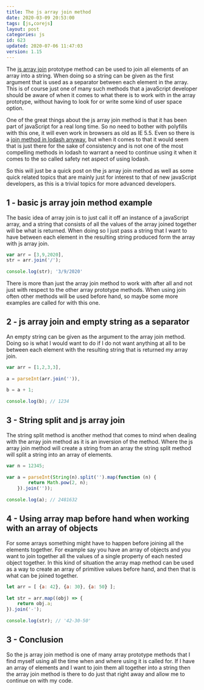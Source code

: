 ```yaml
---
title: The js array join method
date: 2020-03-09 20:53:00
tags: [js,corejs]
layout: post
categories: js
id: 623
updated: 2020-07-06 11:47:03
version: 1.15
---
```


The [js array join](https://developer.mozilla.org/en-US/docs/Web/JavaScript/Reference/Global_Objects/Array/join) prototype method can be used to join all elements of an array into a string. When doing so a string can be given as the first argument that is used as a separator between each element in the array. This is of course just one of many such methods that a javaScript developer should be aware of when it comes to what there is to work with in the array prototype, without having to look for or write some kind of user space option.

One of the great things about the js array join method is that it has been part of javaScript for a real long time. So no need to bother with polyfills with this one, it will even work in browsers as old as IE 5.5. Even so there is a [join method in lodash anyway](/2018/08/11/lodash_join/), but when it comes to that it would seem that is just there for the sake of consistency and is not one of the most compelling methods in lodash to warrant a need to continue using it when it comes to the so called safety net aspect of using lodash.

So this will just be a quick post on the js array join method as well as some quick related topics that are mainly just for interest to that of new javaScript developers, as this is a trivial topics for more advanced developers.

<!-- more -->

## 1 - basic js array join method example

The basic idea of array join is to just call it off an instance of a javaScript array, and a string that consists of all the values of the array joined together will be what is returned. When doing so I just pass a string that I want to have between each element in the resulting string produced form the array with js array join.

```js
var arr = [3,9,2020],
str = arr.join('/');
 
console.log(str); '3/9/2020'
```

There is more than just the array join method to work with after all and not just with respect to the other array prototype methods. When using join often other methods will be used before hand, so maybe some more examples are called for with this one.

## 2 - js array join and empty string as a separator

An empty string can be given as the argument to the array join method. Doing so is what I would want to do if I do not want anything at all to be between each element with the resulting string that is returned my array join.

```js
var arr = [1,2,3,3],
 
a = parseInt(arr.join('')),
 
b = a + 1;
 
console.log(b); // 1234
```

## 3 - String split and js array join

The string split method is another method that comes to mind when dealing with the array join method as it is an inversion of the method. Where the js array join method will create a string from an array the string split method will split a string into an array of elements.

```js
var n = 12345;
 
var a = parseInt(String(n).split('').map(function (n) {
        return Math.pow(2, n);
    }).join(''));
 
console.log(a); // 2481632
```

## 4 - Using array map before hand when working with an array of objects

For some arrays something might have to happen before joining all the elements together. For example say you have an array of objects and you want to join together all the values of a single property of each nested object together. In this kind of situation the array map method can be used as a way to create an array of primitive values before hand, and then that is what can be joined together.

```js
let arr = [ {a: 42}, {a: 30}, {a: 50} ];
 
let str = arr.map((obj) => {
    return obj.a;
}).join('-');
 
console.log(str); // '42-30-50'
```

## 3 - Conclusion

So the js array join method is one of many array prototype methods that I find myself using all the time when and where using it is called for. If I have an array of elements and I want to join them all together into a string then the array join method is there to do just that right away and allow me to continue on with my code.